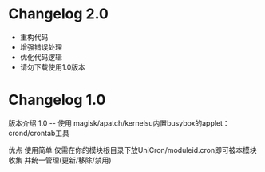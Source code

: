 # Changelog 2.0
* 重构代码
* 增强错误处理
* 优化代码逻辑
* 请勿下载使用1.0版本


# Changelog 1.0
版本介绍
1.0 -- 使用 magisk/apatch/kernelsu内置busybox的applet：crond/crontab工具

优点
使用简单
仅需在你的模块根目录下放UniCron/moduleid.cron即可被本模块收集 并统一管理(更新/移除/禁用)
